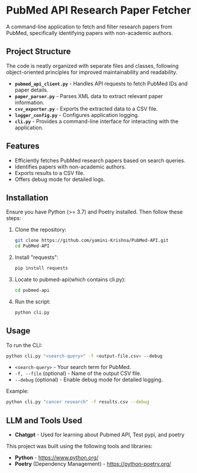 # PubMed API Research Paper Fetcher

A command-line application to fetch and filter research papers from PubMed, specifically identifying papers with non-academic authors.

## Project Structure
The code is neatly organized with separate files and classes, following object-oriented principles for improved maintainability and readability.
- **`pubmed_api_client.py`** - Handles API requests to fetch PubMed IDs and paper details.
- **`paper_parser.py`** - Parses XML data to extract relevant paper information.
- **`csv_exporter.py`** - Exports the extracted data to a CSV file.
- **`logger_config.py`** - Configures application logging.
- **`cli.py`** - Provides a command-line interface for interacting with the application.

## Features
- Efficiently fetches PubMed research papers based on search queries.
- Identifies papers with non-academic authors.
- Exports results to a CSV file.
- Offers debug mode for detailed logs.

## Installation
Ensure you have Python (>= 3.7) and Poetry installed. Then follow these steps:

1. Clone the repository:
    ```bash
    git clone https://github.com/yamini-Krishna/PubMed-API.git
    cd PubMed-API
    ```
    
2. Install "requests":
    ```bash
    pip install requests
    ```

3. Locate to pubmed-api(which contains cli.py):
    ```bash
    cd pubmed-api
    ```
4. Run the script:
    ```bash
    python cli.py
    ```
    
## Usage
To run the CLI:
```bash
python cli.py "<search-query>" -f <output-file.csv> --debug
```
- `<search-query>` - Your search term for PubMed.
- `-f, --file` (optional) - Name of the output CSV file.
- `--debug` (optional) - Enable debug mode for detailed logging.

Example:
```bash
python cli.py "cancer research" -f results.csv --debug
```

## LLM and Tools Used
- **Chatgpt** - Used for learning about Pubmed API, Test pypi, and poetry
 
This project was built using the following tools and libraries:
- **Python** - https://www.python.org/
- **Poetry** (Dependency Management) - https://python-poetry.org/



